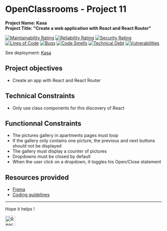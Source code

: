 # OpenClassrooms - Project 11
**Project Name: Kasa**  
**Project Title: "Create a web application with React and React Router"**  

[![Maintainability Rating](https://sonarcloud.io/api/project_badges/measure?project=RmiMekaa_RemiRoeland_11_29-10-2021&metric=sqale_rating)](https://sonarcloud.io/summary/new_code?id=RmiMekaa_RemiRoeland_11_29-10-2021)
[![Reliability Rating](https://sonarcloud.io/api/project_badges/measure?project=RmiMekaa_RemiRoeland_11_29-10-2021&metric=reliability_rating)](https://sonarcloud.io/summary/new_code?id=RmiMekaa_RemiRoeland_11_29-10-2021)
[![Security Rating](https://sonarcloud.io/api/project_badges/measure?project=RmiMekaa_RemiRoeland_11_29-10-2021&metric=security_rating)](https://sonarcloud.io/summary/new_code?id=RmiMekaa_RemiRoeland_11_29-10-2021)  
[![Lines of Code](https://sonarcloud.io/api/project_badges/measure?project=RmiMekaa_RemiRoeland_11_29-10-2021&metric=ncloc)](https://sonarcloud.io/summary/new_code?id=RmiMekaa_RemiRoeland_11_29-10-2021)
[![Bugs](https://sonarcloud.io/api/project_badges/measure?project=RmiMekaa_RemiRoeland_11_29-10-2021&metric=bugs)](https://sonarcloud.io/summary/new_code?id=RmiMekaa_RemiRoeland_11_29-10-2021)
[![Code Smells](https://sonarcloud.io/api/project_badges/measure?project=RmiMekaa_RemiRoeland_11_29-10-2021&metric=code_smells)](https://sonarcloud.io/summary/new_code?id=RmiMekaa_RemiRoeland_11_29-10-2021)
[![Technical Debt](https://sonarcloud.io/api/project_badges/measure?project=RmiMekaa_RemiRoeland_11_29-10-2021&metric=sqale_index)](https://sonarcloud.io/summary/new_code?id=RmiMekaa_RemiRoeland_11_29-10-2021)
[![Vulnerabilities](https://sonarcloud.io/api/project_badges/measure?project=RmiMekaa_RemiRoeland_11_29-10-2021&metric=vulnerabilities)](https://sonarcloud.io/summary/new_code?id=RmiMekaa_RemiRoeland_11_29-10-2021)

See deployment: [Kasa](https://rmimekaa.github.io/RemiRoeland_11_29-10-2021/)

## Project objectives
 - Create an app with React and React Router

## Technical Constraints
 - Only use class components for this discovery of React

## Functionnal Constraints
 - The pictures gallery in apartments pages must loop
 - If the gallery only contains one picture, the previous and next buttons should not be displayed
 - The gallery must display a counter of pictures
 - Dropdowns must be closed by default
 - When the user click on a dropdown, it toggles his Open/Close statement

## Resources provided
 - [Figma](https://www.figma.com/file/bAnXDNqRKCRRP8mY2gcb5p/UI-Design-Kasa-FR?node-id=4%3A1)
 - [Coding guidelines](https://course.oc-static.com/projects/Front-End+V2/P9+React+1/Coding+guidelines+Kasa+FR.pdf)

------------------

Hope it helps !

<p float="left">
  <img alt="React" title="React" src="https://cdn.jsdelivr.net/gh/devicons/devicon/icons/react/react-original.svg" width="32px"/>
</p>
